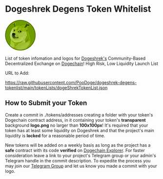 # Dogeshrek Degens Token Whitelist

![alt text](https://github.com/PooDoge/dogeshrek-tokenlist/blob/main/tokens/dogeShrek.png?raw=true "Dogeshrek, Baby!")

List of token infomation and logos for [Dogeshrek's](https://dogeshrek.com) Community-Based Decentralized Exchange on [Dogechain](https://dogechain.dog)! High Risk, Low Liquidity Launch List

URL to Add:

https://raw.githubusercontent.com/PooDoge/dogeshrek-degens-tokenlist/main/tokenLists/dogeShrekTokenList.json


## How to Submit your Token

Create a commit in ./tokens/addresses creating a folder with your token's Dogechain contract address, in it containing your token's **transparent** background **logo.png** no larger than **100x100px**! It's required that your token has at least some liquidity on Dogeshrek and that the project's main liquidity is **locked** for a reasonable period of time.

New tokens will be added on a weekly basis as long as the project has a **safe** contract with its code **verified** on [Dogechain Explorer](https://explorer.dogechain.dog). For faster consideration leave a link to your project's Telegram group or your admin's Telegram handle in the commit description. To expedite the process you may join our [Telegram Group](https://t.me/DogeshrekChat) and let us know you made a commit with your logo.

